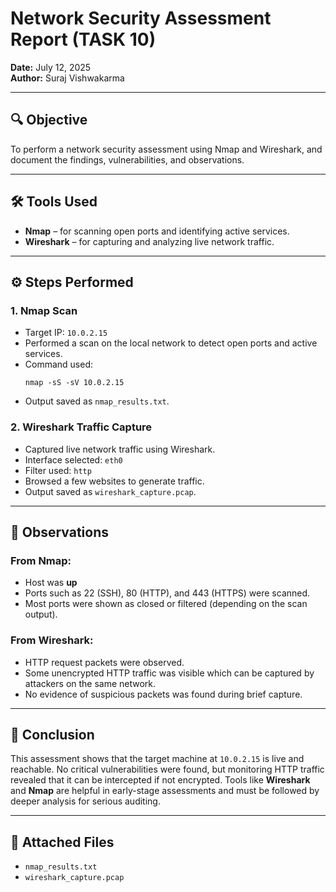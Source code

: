 # Network Security Assessment Report (TASK 10)

**Date:** July 12, 2025  
**Author:** Suraj Vishwakarma 

---

## 🔍 Objective

To perform a network security assessment using Nmap and Wireshark, and document the findings, vulnerabilities, and observations.

---

## 🛠️ Tools Used

- **Nmap** – for scanning open ports and identifying active services.
- **Wireshark** – for capturing and analyzing live network traffic.

---

## ⚙️ Steps Performed

### 1. Nmap Scan
- Target IP: `10.0.2.15`
- Performed a scan on the local network to detect open ports and active services.
- Command used:
  ```
  nmap -sS -sV 10.0.2.15
  ```
- Output saved as `nmap_results.txt`.

### 2. Wireshark Traffic Capture
- Captured live network traffic using Wireshark.
- Interface selected: `eth0`
- Filter used: `http`
- Browsed a few websites to generate traffic.
- Output saved as `wireshark_capture.pcap`.

---

## 🔎 Observations

### From Nmap:
- Host was **up**
- Ports such as 22 (SSH), 80 (HTTP), and 443 (HTTPS) were scanned.
- Most ports were shown as closed or filtered (depending on the scan output).

### From Wireshark:
- HTTP request packets were observed.
- Some unencrypted HTTP traffic was visible which can be captured by attackers on the same network.
- No evidence of suspicious packets was found during brief capture.

---

## 🧠 Conclusion

This assessment shows that the target machine at `10.0.2.15` is live and reachable. No critical vulnerabilities were found, but monitoring HTTP traffic revealed that it can be intercepted if not encrypted. Tools like **Wireshark** and **Nmap** are helpful in early-stage assessments and must be followed by deeper analysis for serious auditing.

---

## 📎 Attached Files

- `nmap_results.txt`
- `wireshark_capture.pcap`

